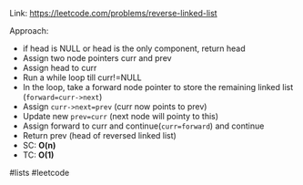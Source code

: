 Link: https://leetcode.com/problems/reverse-linked-list

Approach:
- if head is NULL or head is the only component, return head
- Assign two node pointers curr and prev
- Assign head to curr
- Run a while loop till curr!=NULL 
- In the loop, take a forward node pointer to store the remaining linked list (`forward=curr->next`)
- Assign `curr->next=prev` (curr now points to prev)
- Update new `prev=curr` (next node will pointy to this)
- Assign forward to curr and continue(`curr=forward`) and continue
- Return prev (head of reversed linked list)
- SC: **O(n)**
- TC: **O(1)**

#lists #leetcode 